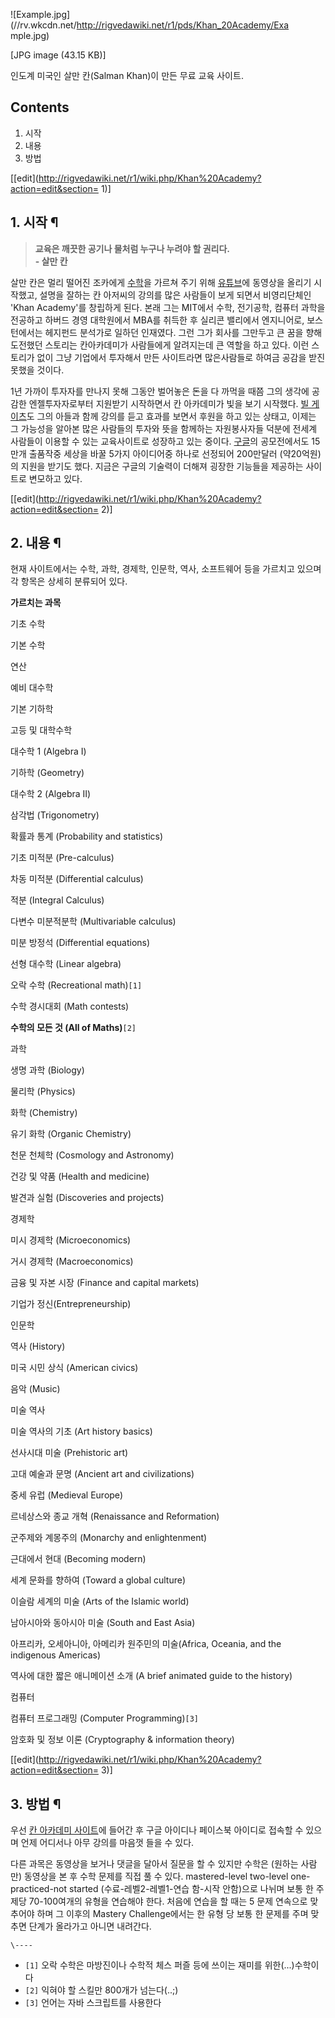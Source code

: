 ![Example.jpg](//rv.wkcdn.net/http://rigvedawiki.net/r1/pds/Khan_20Academy/Exa
mple.jpg)

[JPG image (43.15 KB)]

  
인도계 미국인 살만 칸(Salman Khan)이 만든 무료 교육 사이트.

## Contents

    

1. 시작 
2. 내용 
3. 방법 

[[edit](http://rigvedawiki.net/r1/wiki.php/Khan%20Academy?action=edit&section=
1)]

## 1. 시작 ¶

> **교육은 깨끗한 공기나 물처럼 누구나 누려야 할 권리다.**  
**\- 살만 칸**

  

살만 칸은 멀리 떨어진 조카에게 [수학](%EC%88%98%ED%95%99.md)을 가르쳐 주기 위해
[유튜브](%EC%9C%A0%ED%8A%9C%EB%B8%8C.md)에 동영상을 올리기 시작했고, 설명을 잘하는 칸 아저씨의 강의를 많은
사람들이 보게 되면서 비영리단체인 'Khan Academy'를 창립하게 된다. 본래 그는 MIT에서 수학, 전기공학, 컴퓨터 과학을 전공하고
하버드 경영 대학원에서 MBA를 취득한 후 실리콘 밸리에서 엔지니어로, 보스턴에서는 헤지펀드 분석가로 일하던 인재였다. 그런 그가 회사를
그만두고 큰 꿈을 향해 도전했던 스토리는 칸아카데미가 사람들에게 알려지는데 큰 역할을 하고 있다. 이런 스토리가 없이 그냥 기업에서 투자해서
만든 사이트라면 많은사람들로 하여금 공감을 받진 못했을 것이다.

  

1년 가까이 투자자를 만나지 못해 그동안 벌어놓은 돈을 다 까먹을 때쯤 그의 생각에 공감한 엔젤투자자로부터 지원받기 시작하면서 칸 아카데미가
빛을 보기 시작했다. [빌 게이츠](%EB%B9%8C%20%EA%B2%8C%EC%9D%B4%EC%B8%A0.md)도 그의 아들과 함께
강의를 듣고 효과를 보면서 후원을 하고 있는 상태고, 이제는 그 가능성을 알아본 많은 사람들의 투자와 뜻을 함께하는 자원봉사자들 덕분에
전세계 사람들이 이용할 수 있는 교육사이트로 성장하고 있는 중이다. [구글](%EA%B5%AC%EA%B8%80.md)의 공모전에서도
15만개 출품작중 세상을 바꿀 5가지 아이디어중 하나로 선정되어 200만달러 (약20억원)의 지원을 받기도 했다. 지금은 구글의 기술력이
더해져 굉장한 기능들을 제공하는 사이트로 변모하고 있다.

  

[[edit](http://rigvedawiki.net/r1/wiki.php/Khan%20Academy?action=edit&section=
2)]

## 2. 내용 ¶

현재 사이트에서는 수학, 과학, 경제학, 인문학, 역사, 소프트웨어 등을 가르치고 있으며 각 항목은 상세히 분류되어 있다.

  

**가르치는 과목**

기초 수학

기본 수학

연산

예비 대수학

기본 기하학

  

고등 및 대학수학

대수학 1 (Algebra I)

기하학 (Geometry)

대수학 2 (Algebra II)

삼각법 (Trigonometry)

확률과 통계 (Probability and statistics)

기초 미적분 (Pre-calculus)

차동 미적분 (Differential calculus)

적분 (Integral Calculus)

다변수 미분적분학 (Multivariable calculus)

미분 방정석 (Differential equations)

선형 대수학 (Linear algebra)

오락 수학 (Recreational math)`[1]`

수학 경시대회 (Math contests)

**수학의 모든 것 (All of Maths)**`[2]`
  

과학

생명 과학 (Biology)

물리학 (Physics)

화학 (Chemistry)

유기 화학 (Organic Chemistry)

천문 천체학 (Cosmology and Astronomy)

건강 및 약품 (Health and medicine)

발견과 실험 (Discoveries and projects)

  

경제학

미시 경제학 (Microeconomics)

거시 경제학 (Macroeconomics)

금융 및 자본 시장 (Finance and capital markets)

기업가 정신(Entrepreneurship)

  

인문학

역사 (History)

미국 시민 상식 (American civics)

음악 (Music)

  

미술 역사

미술 역사의 기초 (Art history basics)

선사시대 미술 (Prehistoric art)

고대 예술과 문명 (Ancient art and civilizations)

중세 유럽 (Medieval Europe)

르네상스와 종교 개혁 (Renaissance and Reformation)

군주제와 계몽주의 (Monarchy and enlightenment)

근대에서 현대 (Becoming modern)

세계 문화를 향하여 (Toward a global culture)

이슬람 세계의 미술 (Arts of the Islamic world)

남아시아와 동아시아 미술 (South and East Asia)

아프리카, 오세아니아, 아메리카 원주민의 미술(Africa, Oceania, and the indigenous Americas)

역사에 대한 짧은 애니메이션 소개 (A brief animated guide to the history)

  

컴퓨터

컴퓨터 프로그래밍 (Computer Programming)`[3]`

암호화 및 정보 이론 (Cryptography & information theory)

[[edit](http://rigvedawiki.net/r1/wiki.php/Khan%20Academy?action=edit&section=
3)]

## 3. 방법 ¶

우선 [칸 아카데미 사이트](https://www.khanacademy.org/)에 들어간 후 구글 아이디나 페이스북 아이디로 접속할 수
있으며 언제 어디서나 아무 강의를 마음껏 들을 수 있다.

  

다른 과목은 동영상을 보거나 댓글을 달아서 질문을 할 수 있지만 수학은 (원하는 사람만) 동영상을 본 후 수학 문제를 직접 풀 수 있다.
mastered-level two-level one-practiced-not started (수료-레벨2-레벨1-연습 함-시작 안함)으로
나뉘며 보통 한 주제당 70-100여개의 유형을 연습해야 한다. 처음에 연습을 할 때는 5 문제 연속으로 맞추어야 하며 그 이후의
Mastery Challenge에서는 한 유형 당 보통 한 문제를 주며 맞추면 단계가 올라가고 아니면 내려간다.

`\----`

  * `[1]` 오락 수학은 마방진이나 수학적 체스 퍼즐 등에 쓰이는 재미를 위한(...)수학이다
  * `[2]` 익혀야 할 스킬만 800개가 넘는다(..;)
  * `[3]` 언어는 자바 스크립트를 사용한다

